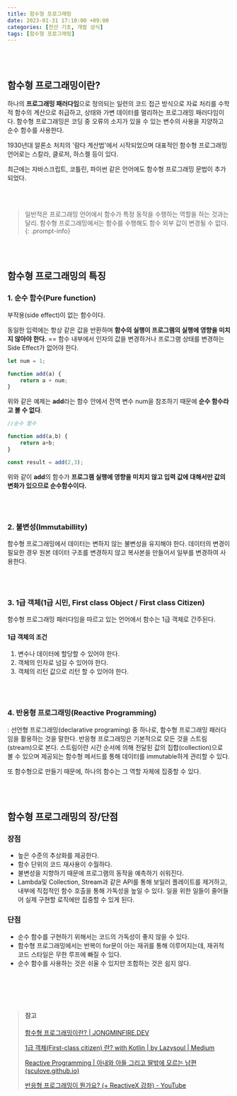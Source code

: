 ```yaml
---
title: 함수형 프로그래밍
date: 2023-01-31 17:10:00 +09:00
categories: [전산 기초, 개발 상식]
tags: [함수형 프로그래밍]
---
```

<br><br>

## 함수형 프로그래밍이란?

하나의 **프로그래밍 패러다임**으로 정의되는 일련의 코드 접근 방식으로 자료 처리를 수학적 함수의 계산으로 취급하고, 상태와 가변 데이터를 멀리하는 프로그래밍 패러다임이다. 함수형 프로그래밍은 코딩 중 오류의 소지가 있을 수 있는 변수의 사용을 지양하고 순수 함수를 사용한다. 

1930년대 알론소 처치의 '람다 계산법'에서 시작되었으며 대표적인 함수형 프로그래밍 언어로는 스칼라, 클로저, 하스켈 등이 있다.

최근에는 자바스크립트, 코틀린, 파이썬 같은 언어에도 함수형 프로그래밍 문법이 추가되었다.

<br><br>

> 일반적은 프로그래밍 언어에서 함수가 특정 동작을 수행하는 역할을 하는 것과는 달리. 함수형 프로그래밍에서는 함수를 수행해도 함수 외부 값이 변경될 수 없다.{: .prompt-info}

<br><br>



## 함수형 프로그래밍의 특징



 ### 1. 순수 함수(Pure function)

부작용(side effect)이 없는 함수이다.

동일한 입력에는 항상 같은 값을 반환하며 **함수의 실행이 프로그램의 실행에 영향을 미치지 않아야 한다.** == 함수 내부에서 인자의 값을 변경하거나 프로그램 상태를 변경하는 Side Effect가 없어야 한다.



```javascript
let num = 1;

function add(a) {
    return a + num;
}
```



위와 같은 예제는 **add**라는 함수 안에서 전역 변수 num을 참조하기 때문에 **순수 함수라고 볼 수 없다**.



```javascript
//순수 함수

function add(a,b) {
    return a+b;
}

const result = add(2,3);
```

위와 같이 **add**의 함수가 **프로그램 실행에 영향을 미치지 않고 입력 값에 대해서만 값의 변화가 있으므로 순수함수이다.**

<br><br>

### 2. **불변성(Immutabillity)**

함수형 프로그래밍에서 데이터는 변하지 않는 불변성을 유지해야 한다. 데이터의 변경이 필요한 경우 원본 데이터 구조를 변경하지 않고 복사본을 만들어서 일부를 변경하여 사용한다.

<br><br>

### 3. 1급 객체(1급 시민, First class Object / First class Citizen)

함수형 프로그래밍 패러다임을 따르고 있는 언어에서 함수는 1급 객체로 간주된다.



#### 1급 객체의 조건

1. 변수나 데이터에 할당할 수 있어야 한다.
2. 객체의 인자로 넘길 수 있어야 한다.
3. 객체의 리턴 값으로 리턴 할 수 있어야 한다.



<br><br>

### 4. 반응형 프로그래밍(Reactive Programming)

: 선언형 프로그래밍(declarative programing) 중 하나로, 함수형 프로그래밍 패러다임을 활용하는 것을 말한다. 반응형 프로그래밍은 기본적으로 모든 것을 스트림(stream)으로 본다. 스트림이란 시간 순서에 의해 전달된 값의 집합(collection)으로 볼 수 있으며 제공되는 함수형 메서드를 통해 데이터를 immutable하게 관리할 수 있다.

또 함수형으로 만들기 때문에, 하나의 함수는 그 역할 자체에 집중할 수 있다.

<br><br>

## 함수형 프로그래밍의 장/단점

### 장점

- 높은 수준의 추상화를 제공한다.
- 함수 단위의 코드 재사용이 수월하다.
- 불변성을 지향하기 때문에 프로그램의 동작을 예측하기 쉬워진다.
- Lambda및 Collection, Stream과 같은 API를 통해 보일러 플레이트를 제거하고, 내부에 직접적인 함수 호출을 통해 가독성을 높일 수 있다. 일을 위한 일들이 줄어들어 실제 구현할 로직에만 집중할 수 있게 된다.



### 단점

- 순수 함수를 구현하기 위해서는 코드의 가독성이 좋지 않을 수 있다.
- 함수형 프로그래밍에서는 반복이 for문이 아는 재귀를 통해 이루어지는데, 재귀적 코드 스타일은 무한 루프에 빠질 수 있다.
- 순수 함수를 사용하는 것은 쉬울 수 있지만 조합하는 것은 쉽지 않다.

<br><br>

<br>

> #### 참고
>
> [함수형 프로그래밍이란? | JONGMINFIRE.DEV](https://jongminfire.dev/함수형-프로그래밍이란)
>
> [1급 객체(First-class citizen) 란? with Kotlin | by Lazysoul | Medium](https://medium.com/@lazysoul/functional-programming-에서-1급-객체란-ba1aeb048059#.ceseu0j5p)
>
> [Reactive Programming | 아내와 아들 그리고 딸밖에 모르는 남편 (sculove.github.io)](https://sculove.github.io/post/Reactive-Programming/)
>
> [반응형 프로그래밍이 뭔가요? (+ ReactiveX 강좌) - YouTube](https://www.youtube.com/watch?v=KDiE5qQ3bZI)
